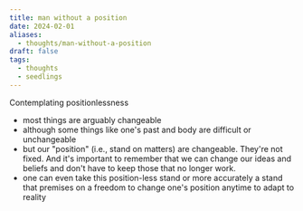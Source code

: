```yaml
---
title: man without a position
date: 2024-02-01
aliases:
  - thoughts/man-without-a-position
draft: false
tags:
  - thoughts
  - seedlings
---
```

Contemplating positionlessness

- most things are arguably changeable
- although some things like one's past and body are difficult or unchangeable
- but our "position" (i.e., stand on matters) are changeable. They're not fixed. And it's important to remember that we can change our ideas and beliefs and don't have to keep those that no longer work.
- one can even take this position-less stand or more accurately a stand that premises on a freedom to change one's position anytime to adapt to reality